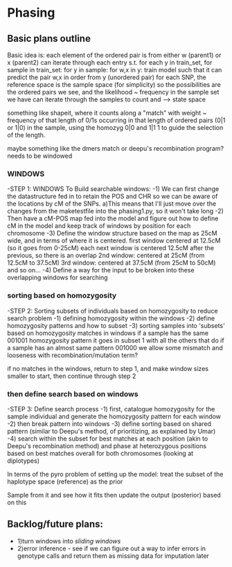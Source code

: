 # Phasing

## Basic plans outline
Basic idea is: 
each element of the ordered pair is from either w (parent1)  or x (parent2)
can iterate through each entry s.t. for each y in train_set, 
for sample in train_set:
    for y in sample:
        for w,x in y:
            train model such that it can predict the pair w,x in order from y (unordered pair)
for each SNP, the reference space is the sample space (for simplicity)
so the possibilities are the ordered pairs we see, and the likelihood ~ frequency in the sample set we have
can iterate through the samples to count and --> state space



something like shapeit, where it counts along a "match" with weight ~ frequency of that length 
of 0/1s occurring in that length of ordered pairs (0|1 or 1|0) in the sample, using the homozyg 
0|0 and 1|1 1 to guide the selection of the length.

maybe something like the dmers match or deepu's recombination program? needs to be windowed


### WINDOWS
-STEP 1: WINDOWS
  To Build searchable windows:
 -1) We can first change the datastructure fed in to retain the POS and CHR so we can be aware of the locations by cM of the SNPs.
      a)This means that I'll just move over the changes from the maketestfile into the phasing1.py, so it won't take long
 -2) Then have a cM-POS map fed into the model and figure out how to define cM in the model and keep track of windows by position for each chromosome
 -3) Define the window structure based on the map as 25cM wide, and in terms of where it is centered.
        first window centered at 12.5cM (so it goes from 0-25cM)
        each next window is centered 12.5cM after the previous, so there is an overlap
            2nd window: centered at 25cM (from 12.5cM to 37.5cM)
            3rd window: centered at 37.5cM (from 25cM to 50cM)
            and so on…
 -4) Define a way for the input to be broken into these overlapping windows for searching  

### sorting based on homozygosity
-STEP 2: Sorting subsets of individuals based on homozygosity to reduce search problem
 -1) defining homozygosity within the windows 
 -2) define homozygosity patterns and how to subset
 -3) sorting samples into 'subsets' based on homozygosity matches in windows
    if a sample has the same 001001 homozygosity pattern it goes in subset 1 with all the others that do
    if a sample has an almost same pattern 001000 we allow some mismatch and looseness with recombination/mutation term?

if no matches in the windows, return to step 1, and make window sizes smaller to start, then continue through step 2

### then define search based on windows
-STEP 3: Define search process
 -1) first, catalogue homozygosity for the sample individual and generate the homozygosity pattern for each window
 -2) then break pattern into windows
 -3) define sorting based on shared pattern (similar to Deepu's method, of prioritizing, as explained by Umar)
 -4) search within the subset for best matches at each position (akin to Deepu's recombination method) and 
    phase at heterozygous positions based on best matches overall for both chromosomes (looking at diplotypes)

In terms of the pyro problem of setting up the model: 
treat the subset of the haplotype space (reference) as the prior

Sample from it and see how it fits
then update the output (posterior) based on this

## Backlog/future plans:
- 1)turn windows into _sliding windows_
- 2)error inference - see if we can figure out a way to infer errors in genotype calls and return them as missing data for imputation later
